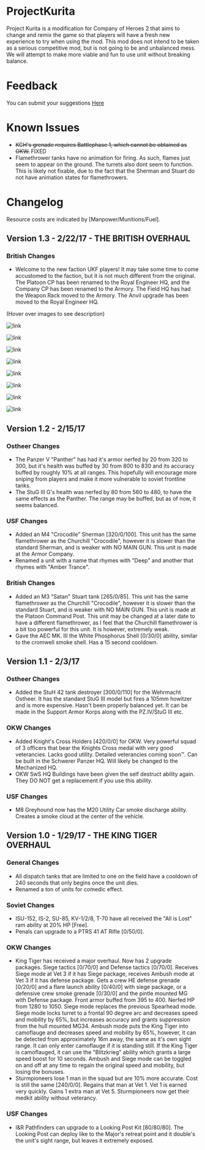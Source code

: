# ProjectKurita
Project Kurita is a modification for Company of Heroes 2 that aims to change and remix the game so that players will have a fresh new experience to try when using the mod. This mod does not intend to be taken as a serious competitive mod, but is not going to be and unbalanced mess. We will attempt to make more viable and fun to use unit without breaking balance.

# Feedback
You can submit your suggestions [Here](https://ian265.typeform.com/to/ECqpVg)

# Known Issues
- ~~KCH's grenade requires Battlephase 1, which cannot be obtained as OKW.~~ FIXED
- Flamethrower tanks have no animation for firing. As such, flames just seem to appear on the ground. The turrets also dont seem to function. This is likely not fixable, due to the fact that the Sherman and Stuart do not have animation states for flamethrowers.

# Changelog
Resource costs are indicated by [Manpower/Munitions/Fuel].

## Version 1.3 - 2/22/17 - THE BRITISH OVERHAUL

### British Changes
- Welcome to the new faction UKF players! It may take some time to come accustomed to the faction, but it is not much different from the original. The Platoon CP has been renamed to the Royal Engineer HQ, and the Company CP has been renamed to the Armory. The Field HQ has had the Weapon Rack moved to the Armory. The Anvil upgrade has been moved to the Royal Engineer HQ. 

(Hover over images to see description)

![link](http://i.imgur.com/LxJsoaF.png "New Field Headquarters")

![link](http://i.imgur.com/U3i5rGM.png "New Armory [200/0/30] (Old Company CP)")

![link](http://i.imgur.com/aEUlWGE.png "New Royal Engineer HQ [200/0/30] (Old Platoon CP")

![link](http://i.imgur.com/7buUi5m.png "Armor Company Logistics Truck [320/0/45] (Built from Armory)")

![link](http://i.imgur.com/54sipow.png "Special Weapons Logistics Truck [280/0/20] (Built from REHQ)")

![link](http://i.imgur.com/O6ls7vK.png "Armor Company Truck Buildables")

![link](http://i.imgur.com/qt2KMKy.png "Special Weapons Truck Buildables")

![link](http://i.imgur.com/m4BUEu0.png "Lockdown Ability (Required to build units from truck)")

## Version 1.2 - 2/15/17

### Ostheer Changes
- The Panzer V "Panther" has had it's armor nerfed by 20 from 320 to 300, but it's health was buffed by 30 from 800 to 830 and its accuracy buffed by roughly 10% at all ranges. This hopefully will encourage more sniping from players and make it more vulnerable to soviet frontline tanks.
- The StuG III G's health was nerfed by 80 from 560 to 480, to have the same effects as the Panther. The range may be buffed, but as of now, it seems balanced.

### USF Changes
- Added an M4 "Crocodile" Sherman [320/0/100]. This unit has the same flamethrower as the Churchill "Crocodile", however it is slower than the standard Sherman, and is weaker with NO MAIN GUN. This unit is made at the Armor Company.
- Renamed a unit with a name that rhymes with "Deep" and another that rhymes with "Amber Trance".

### British Changes
- Added an M3 "Satan" Stuart tank [265/0/85]. This unit has the same flamethrower as the Churchill "Crocodile", however it is slower than the standard Stuart, and is weaker with NO MAIN GUN. This unit is made at the Platoon Command Post. This unit may be changed at a later date to have a different flamethrower, as I feel that the Churchill flamethrower is a bit too powerful for this unit. It is however, extremely weak.
- Gave the AEC MK. III the White Phosphorus Shell [0/30/0] ability, similar to the cromwell smoke shell. Has a 15 second cooldown.

## Version 1.1 - 2/3/17

### Ostheer Changes
- Added the StuH 42 tank destroyer [300/0/110] for the Wehrmacht Ostheer. It has the standard StuG III model but fires a 105mm howitzer and is more expensive. Hasn't been properly balanced yet. It can be made in the Support Armor Korps along with the PZ.IV/StuG III etc.

### OKW Changes
- Added Knight's Cross Holders [420/0/0] for OKW. Very powerful squad of 3 officers that bear the Knights Cross medal with very good veterancies. Lacks good utility. Detailed veterancies coming soon™. Can be built in the Schwerer Panzer HQ. Will likely be changed to the Mechanized HQ.
- OKW SwS HQ Buildings have been given the self destruct ability again. They DO NOT get a replacement if you use this ability.

### USF Changes
- M8 Greyhound now has the M20 Utility Car smoke discharge ability. Creates a smoke cloud at the center of the vehicle.

## Version 1.0 - 1/29/17 - THE KING TIGER OVERHAUL

### General Changes
- All dispatch tanks that are limited to one on the field have a cooldown of 240 seconds that only begins once the unit dies.
- Renamed a ton of units for comedic effect.

### Soviet Changes
- ISU-152, IS-2, SU-85, KV-1/2/8, T-70 have all received the "All is Lost" ram ability at 20% HP [Free].
- Penals can upgrade to a PTRS 41 AT Rifle [0/50/0]. 

### OKW Changes
- King Tiger has received a major overhaul. Now has 2 upgrade packages. Siege tactics [0/70/0] and Defense tactics [0/70/0]. Receives Siege mode at Vet 3 if it has Siege package, receives Ambush mode at Vet 3 if it has defense package. Gets a crew HE defense grenade [0/20/0] and a flare launch ability [0/40/0] with siege package, or a defensive crew smoke grenade [0/30/0] and the pintle mounted MG with Defense package. Front armor buffed from 395 to 400. Nerfed HP from 1280 to 1050. Siege mode replaces the previous Spearhead mode. Siege mode locks turret to a frontal 90 degree arc and decreases speed and mobility by 65%, but increases accuracy and grants suppression from the hull mounted MG34. Ambush mode puts the King Tiger into camoflauge and decreases speed and mobility by 65%, however, it can be detected from approximately 16m away, the same as it's own sight range. It can only enter camoflauge if it is standing still. If the King Tiger is camoflauged, it can use the "Blitzkrieg" ability which grants a large speed boost for 10 seconds. Ambush and Siege mode can be toggled on and off at any time to regain the original speed and mobility, but losing the bonuses.
- Sturmpioneers lose 1 man in the squad but are 10% more accurate. Cost is still the same [240/0/0]. Regains that man at Vet 1. Vet 1 is earned very quickly. Gains 1 extra man at Vet 5. Sturmpioneers now get their medkit ability without veterancy.

### USF Changes
- I&R Pathfinders can upgrade to a Looking Post Kit [80/80/80]. The Looking Post can deploy like to the Major's retreat point and it double's the unit's sight range, but leaves it extremely exposed.
